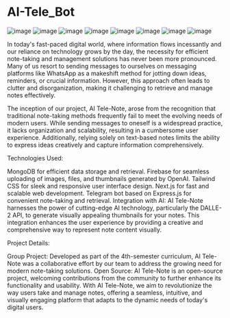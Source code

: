# AI-Tele_Bot

![image](https://github.com/Swastik19Nit/AI-Tele_Bot/assets/122457803/e9573966-a8ca-4044-a55e-cc030d979e9f)
![image](https://github.com/Swastik19Nit/AI-Tele_Bot/assets/122457803/b5d220be-0e0a-4300-b06e-a57929ba11e8)
![image](https://github.com/Swastik19Nit/AI-Tele_Bot/assets/122457803/f2d7e8c4-8389-4ea5-ad4b-86df40d12d65)
![image](https://github.com/Swastik19Nit/AI-Tele_Bot/assets/122457803/5b12229f-7f74-4a8f-b7e8-5b4f2a4fe468)
![image](https://github.com/Swastik19Nit/AI-Tele_Bot/assets/122457803/cd7de546-c4ed-4df5-bfe7-2c20e08667ff)
![image](https://github.com/Swastik19Nit/AI-Tele_Bot/assets/122457803/626a8fd4-b162-4896-aa2e-fa99b1b1b2d3)
![image](https://github.com/Swastik19Nit/AI-Tele_Bot/assets/122457803/3e8f75b3-6043-4efb-855b-a19ef21dcf31)
![image](https://github.com/Swastik19Nit/AI-Tele_Bot/assets/122457803/e41d7868-b292-45d0-b88a-ba7dfd67683f)

In today's fast-paced digital world, where information flows incessantly and our reliance on technology grows by the day, the necessity for efficient note-taking and management solutions has never been more pronounced. Many of us resort to sending messages to ourselves on messaging platforms like WhatsApp as a makeshift method for jotting down ideas, reminders, or crucial information. However, this approach often leads to clutter and disorganization, making it challenging to retrieve and manage notes effectively.

The inception of our project, AI Tele-Note, arose from the recognition that traditional note-taking methods frequently fail to meet the evolving needs of modern users. While sending messages to oneself is a widespread practice, it lacks organization and scalability, resulting in a cumbersome user experience. Additionally, relying solely on text-based notes limits the ability to express ideas creatively and capture information comprehensively.

Technologies Used:

MongoDB for efficient data storage and retrieval.
Firebase for seamless uploading of images, files, and thumbnails generated by OpenAI.
Tailwind CSS for sleek and responsive user interface design.
Next.js for fast and scalable web development.
Telegram bot based on Express.js for convenient note-taking and retrieval.
Integration with AI:
AI Tele-Note harnesses the power of cutting-edge AI technology, particularly the DALLE-2 API, to generate visually appealing thumbnails for your notes. This integration enhances the user experience by providing a creative and comprehensive way to represent note content visually.

Project Details:

Group Project: Developed as part of the 4th-semester curriculum, AI Tele-Note was a collaborative effort by our team to address the growing need for modern note-taking solutions.
Open Source: AI Tele-Note is an open-source project, welcoming contributions from the community to further enhance its functionality and usability.
With AI Tele-Note, we aim to revolutionize the way users take and manage notes, offering a seamless, intuitive, and visually engaging platform that adapts to the dynamic needs of today's digital users.
